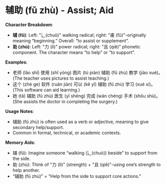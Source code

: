 # **辅助 (fǔ zhù) - Assist; Aid**

**Character Breakdown**:  
- **辅 (fǔ)**: Left: "⻌(chuò)" walking radical; right: "甫 (fǔ)"-originally meaning “beginning.” Overall: “to assist or supplement”.  
- **助 (zhù)**: Left: "力 (lì)" power radical; right: "且 (qiě)" phonetic component. The character means “to help” or “to support”.

**Examples**:  
- 老师 (lǎo shī) 使用 (shǐ yòng) 图片 (tú piàn) 辅助 (fǔ zhù) 教学 (jiào xué)。 (The teacher uses pictures to assist teaching.)  
- 这个 (zhè ge) 软件 (ruǎn jiàn) 可以 (kě yǐ) 辅助 (fǔ zhù) 学习 (xué xí)。 (This software can aid learning.)  
- 她 (tā) 辅助 (fǔ zhù) 医生 (yī shēng) 完成 (wán chéng) 手术 (shǒu shù)。 (She assists the doctor in completing the surgery.)

**Usage Notes**:  
- 辅助 (fǔ zhù) is often used as a verb or adjective, meaning to give secondary help/support.  
- Common in formal, technical, or academic contexts.

**Memory Aids**:  
- 辅 (fǔ): Imagine someone “walking (⻌(chuò)) beside” to support from the side.  
- 助 (zhù): Think of "力 (lì)" (strength) + "且 (qiě)"-using one’s strength to help another.  
- “辅助 (fǔ zhù)” = “Help from the side to support core actions.”